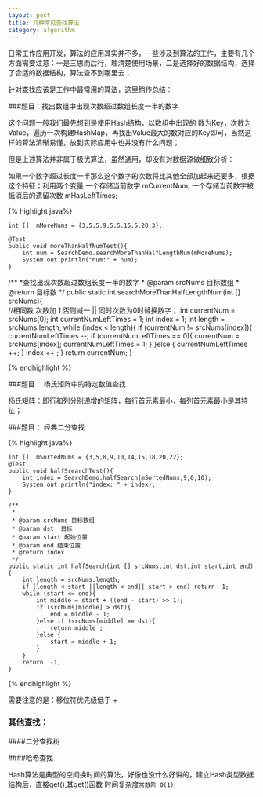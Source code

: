 ```yaml
---
layout: post
title: 几种常见查找算法
category: algorithm
---
```


日常工作应用开发，算法的应用其实并不多，一些涉及到算法的工作，主要有几个方面需要注意：一是三思而后行，理清楚使用场景，二是选择好的数据结构，选择了合适的数据结构，算法查不到哪里去；

针对查找应该是工作中最常用的算法，这里稍作总结：

###题目：找出数组中出现次数超过数组长度一半的数字


这个问题一般我们最先想到是使用Hash结构，以数组中出现的 数为Key，次数为Value，遍历一次构建HashMap，再找出Value最大的数对应的Key即可，当然这样的算法清晰易懂，放到实际应用中也并没有什么问题；

但是上述算法并非属于极优算法，虽然通用，却没有对数据源做细致分析：

如果一个数字超过长度一半那么这个数字的次数将比其他全部加起来还要多，根据这个特征；利用两个变量 一个存储当前数字 mCurrentNum; 一个存储当前数字被抵消后的遗留次数 mHasLeftTimes;

{% highlight java%}

    int []  mMoreNums = {3,5,5,9,5,5,15,5,20,3};

    @Test
    public void moreThanHalfNumTest(){
        int num = SearchDemo.searchMoreThanHalfLengthNum(mMoreNums);
        System.out.println("num:" + num);
    }

/**
     *查找出现次数超过数组长度一半的数字
     * @param srcNums 目标数组
     * @return 目标数
     */
    public static int searchMoreThanHalfLengthNum(int [] srcNums){        
        //相同数 次数加 1  否则减一 || 同时次数为0时替换数字；
        int currentNum = srcNums[0];
        int currentNumLeftTimes = 1;
        int index = 1;
        int length = srcNums.length;
        while (index < length){
            if (currentNum != srcNums[index]){
                currentNumLeftTimes --;
                if (currentNumLeftTimes == 0){
                    currentNum = srcNums[index];
                    currentNumLeftTimes = 1;
                }
            }else {
                currentNumLeftTimes ++;
            }
            index ++ ;
        }
        return currentNum;
    }

{% endhighlight %}

###题目： 杨氏矩阵中的特定数值查找

杨氏矩阵：即行和列分别递增的矩阵，每行首元素最小，每列首元素最小是其特征；









###题目： 经典二分查找

{% highlight java%}

    int []  mSortedNums = {3,5,8,9,10,14,15,18,20,22};
    @Test
    public void halfSrearchTest(){
        int index = SearchDemo.halfSearch(mSortedNums,9,0,10);
        System.out.println("index: " + index);
    }

    /**
     *
     * @param srcNums 目标数组
     * @param dst  目标
     * @param start 起始位置
     * @param end 结束位置
     * @return index
     */
    public static int halfSearch(int [] srcNums,int dst,int start,int end){
        int length = srcNums.length;
        if (length < start ||length < end|| start > end) return -1;
        while (start <= end){
            int middle = start + ((end - start) >> 1);
            if (srcNums[middle] > dst){
                end = middle - 1;
            }else if (srcNums[middle] == dst){
                return middle ;
            }else {
                start = middle + 1;
            }
        }
        return  -1;
    }

{% endhighlight %}

需要注意的是：移位符优先级低于 + 

### 其他查找：

####二分查找树








####哈希查找

Hash算法是典型的空间换时间的算法，好像也没什么好讲的，建立Hash类型数据结构后，直接get(),其get()函数 时间复杂度`常数阶 O(1)`;

